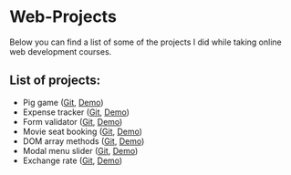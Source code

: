 # Web-Projects
Below you can find a list of some of the projects I did while taking online web development courses.

## List of projects: 
* Pig game ([Git](https://github.com/LAlex14/JS-Projects/tree/main/pig-game), [Demo](http://lesanalexandru.site/pig-game/))
* Expense tracker ([Git](https://github.com/LAlex14/JS-Projects/tree/main/expense-tracker), [Demo](http://lesanalexandru.site/expense-tracker/))
* Form validator ([Git](https://github.com/LAlex14/JS-Projects/tree/main/form-validator), [Demo](http://lesanalexandru.site/form-validator/))
* Movie seat booking ([Git](https://github.com/LAlex14/JS-Projects/tree/main/movie-seat-booking), [Demo](http://lesanalexandru.site/movie-seat-booking/))
* DOM array methods ([Git](https://github.com/LAlex14/JS-Projects/tree/main/dom-array-methods), [Demo](http://lesanalexandru.site/dom-array-methods/))
* Modal menu slider ([Git](https://github.com/LAlex14/JS-Projects/tree/main/modal-menu-slider), [Demo](http://lesanalexandru.site/modal-menu-slider/))
* Exchange rate ([Git](https://github.com/LAlex14/JS-Projects/tree/main/exchange-rate), [Demo](http://lesanalexandru.site/exchange-rate/))
